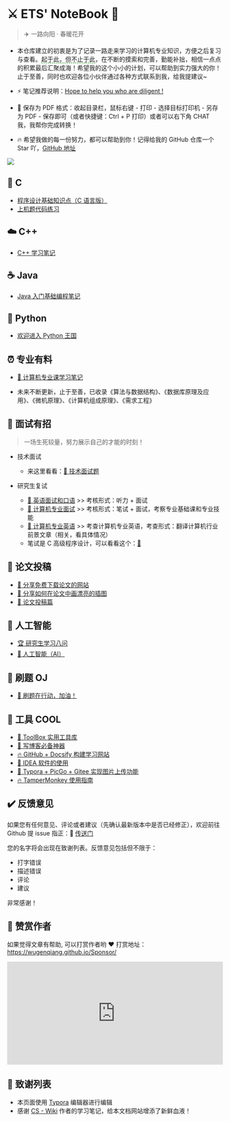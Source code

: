 # ⚔️ ETS' NoteBook 📖

> ✈️ 一路向阳 · 春暖花开

* 本仓库建立的初衷是为了记录一路走来学习的计算机专业知识，方便之后复习与查看。<span style="border-bottom:1px dashed green;">起于此，但不止于此</span>，在不断的摸索和完善，勤能补拙，相信一点点的积累最后汇聚成海！希望我的这个小小的计划，可以帮助到实力强大的你！止于至善，同时也欢迎各位小伙伴通过各种方式联系到我，给我提建议~
* ⚡ 笔记推荐说明：[Hope to help you who are diligent !](document/笔记推荐说明.md)

* 📝 保存为 PDF 格式：收起目录栏，鼠标右键 - 打印 - 选择目标打印机 - 另存为 PDF - 保存即可（或者快捷键：Ctrl + P 打印）或者可以右下角 CHAT 我，我帮你完成转换！
* 🔥 希望我做的每一份努力，都可以帮助到你！记得给我的 GitHub 仓库一个 Star 吖，[GitHub 地址](https://github.com/wugenqiang/NoteBook)



![](https://gitee.com/wugenqiang/PictureBed/raw/master/NoteBook/20200531131737.jpg)



## 📌 C

* [程序设计基础知识点（C 语言版）](C/C-Notes.md)       
* [上机题代码练习](C/C-Code.md)

## ☁️ C++

* [C++ 学习笔记](C++/C++Notes.md)

## ☕️ Java

* [Java 入门基础编程笔记](Java/Java-Base-Notes.md)



## 🐍 Python

* [欢迎进入 Python 王国](Python/)

## ⏰ 专业有料

* [🌈 计算机专业课学习笔记](专业有料/README.md)

* 未来不断更新，止于至善，已收录《算法与数据结构》、《数据库原理及应用》、《微机原理》、《计算机组成原理》、《需求工程》



## 📝   面试有招

> 一场生死较量，努力展示自己的才能的时刻！

* 技术面试

  * 来这里看看：[🚀 技术面试题](interview/README.md)

* 研究生复试
  * [🌼 英语面试和口语](PostgraduateExam/english-interview-speaking.md)  >>  考核形式：听力 + 面试
  * [🔨 计算机专业面试](PostgraduateExam/计算机专业面试.md)  >>  考核形式：笔试 + 面试，考察专业基础课和专业技能
  * [👀 计算机专业英语](PostgraduateExam/计算机专业英语.md)  >>  考查计算机专业英语，考查形式：翻译计算机行业前景文章（相关，看具体情况）
  * 笔试是 C 高级程序设计，可以看看这个：[💎](C/高级程序设计复试笔试准备题.md)



## 🎨 论文投稿

* [🎉 分享免费下载论文的网站](ToolBox/ShareToFreeDownloadPapers.md)
* [🎉 分享如何在论文中画漂亮的插图](ToolBox/分享如何在论文中画插图.md)
* [🎉 论文投稿篇](论文方面/)

## 🤖 人工智能

* [🏆 研究生学习八问](思录/研究生学习八问.md)
* [🤖 人工智能（AI）](人工智能/)

## 🐋	刷题 OJ

* [🍉 刷题在行动，加油！](OJ/README.md)



## 🔧     工具 COOL

* [🔨 ToolBox 实用工具库](ToolBox/Tools.md)
* [🍉 写博客必备神器](ToolBox/写博客必备神器.md)
* [🔥 GitHub + Docsify 构建学习网站](/docsify/README)
* [🔑 IDEA 软件的使用](ToolBox/IDEA使用指南.md)
* [🎨 Typora + PicGo + Gitee 实现图片上传功能](ToolBox/Typora-PicGo-Gitee-PictureBed-Cool.md)
* [🔥 TamperMonkey 使用指南](ToolBox/TamperMonkey使用指南.md)



## ✔️ 反馈意见

如果您有任何意见、评论或者建议（先确认最新版本中是否已经修正），欢迎前往 Github 提 issue 指正：🚀 [传送门](https://github.com/wugenqiang/NoteBook/issues)

您的名字将会出现在致谢列表。反馈意见包括但不限于：

* 打字错误
* 描述错误
* 评论
* 建议

非常感谢！

## 🎅 赞赏作者

如果觉得文章有帮助, 可以打赏作者哟 ❤️ 打赏地址：https://wugenqiang.github.io/Sponsor/

<iframe src="https://wugenqiang.github.io/Sponsor/" style="overflow-x:hidden;overflow-y:hidden; border:0xp none #fff; min-height:240px; width:100%;"  frameborder="0" scrolling="no"></iframe>

## 🍋 致谢列表

* 本页面使用 [Typora](https://www.typora.io/) 编辑器进行编辑
* 感谢 [CS - Wiki](https://veal98.github.io/CS-Wiki/#/README) 作者的学习笔记，给本文档网站增添了新鲜血液！

